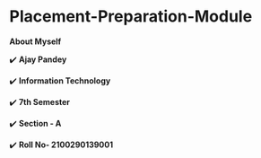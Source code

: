 # Placement-Preparation-Module
<!--ABOUT ME CODE-->
 **About Myself** <br> 

✔️ **Ajay Pandey** <br>

✔️ **Information Technology** <br>

✔️ **7th Semester** <br>

 ✔️ **Section - A** <br>
 
 ✔️ **Roll No- 2100290139001** <br>

<br>
